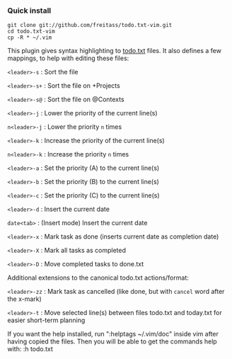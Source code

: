 ### Quick install

    git clone git://github.com/freitass/todo.txt-vim.git
    cd todo.txt-vim
    cp -R * ~/.vim


This plugin gives syntax highlighting to [todo.txt](http://todotxt.com/) files. It also defines a few mappings, to help with editing these files:

`<leader>-s` : Sort the file

`<leader>-s+` : Sort the file on +Projects

`<leader>-s@` : Sort the file on @Contexts

`<leader>-j` : Lower the priority of the current line(s)

`n<leader>-j` : Lower the priority `n` times

`<leader>-k` : Increase the priority of the current line(s)

`n<leader>-k` : Increase the priority `n` times

`<leader>-a` : Set the priority (A) to the current line(s)

`<leader>-b` : Set the priority (B) to the current line(s)

`<leader>-c` : Set the priority (C) to the current line(s)

`<leader>-d` : Insert the current date

`date<tab>`  : (Insert mode) Insert the current date

`<leader>-x` : Mark task as done (inserts current date as completion date)

`<leader>-X` : Mark all tasks as completed

`<leader>-D` : Move completed tasks to done.txt

Additional extensions to the canonical todo.txt actions/format:

`<leader>-zz` : Mark task as cancelled (like done, but with `cancel` word after the x-mark)

`<leader>-t` : Move selected line(s) between files todo.txt and today.txt for easier short-term planning

If you want the help installed, run ":helptags ~/.vim/doc" inside vim after having copied the files.
Then you will be able to get the commands help with: :h todo.txt
